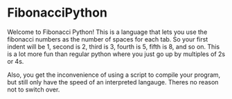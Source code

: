 # FibonacciPython

Welcome to Fibonacci Python! This is a language that lets you use the fibonacci numbers as the number of spaces for each tab. So your first indent will be 1, second is 2, third is 3,
fourth is 5, fifth is 8, and so on. This is a lot more fun than regular python where you just go up by multiples of 2s or 4s.

Also, you get the inconvenience of using a script to compile your program, but still only have the speed of an interpreted langauge. Theres no reason not to switch over.
